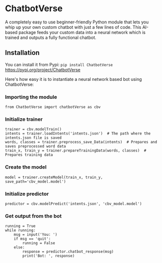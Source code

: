 # ChatbotVerse
A completely easy to use beginner-friendly Python module that lets you whip up your own custom chatbot with just a few lines of code. This AI-based package feeds your custom data into a neural network which is trained and outputs a fully functional chatbot.

## Installation
You can install it from Pypi:
`pip install ChatbotVerse`
https://pypi.org/project/ChatbotVerse

Here's how easy it is to instantiate a neural network based bot using ChatbotVerse:

### Importing the module
`from ChatbotVerse import chatbotVerse as cbv`

### Initialize trainer
```
trainer = cbv.modelTrain()
intents = trainer.loadIntents('intents.json')  # The path where the intents.json file is saved
words, classes = trainer.preprocess_save_Data(intents)  # Prepares and saves preprocessed word data
train_x, train_y = trainer.prepareTrainingData(words, classes)  # Prepares training data
```

### Create the model
`model = trainer.createModel(train_x, train_y, save_path='cbv_model.model')`

### Initialize predictor
`predictor = cbv.modelPredict('intents.json', 'cbv_model.model')`

### Get output from the bot
```
running = True
while running:
    msg = input('You: ')
    if msg == 'quit':
        running = False
    else:
        response = predictor.chatbot_response(msg)
        print('Bot: ', response)
```
